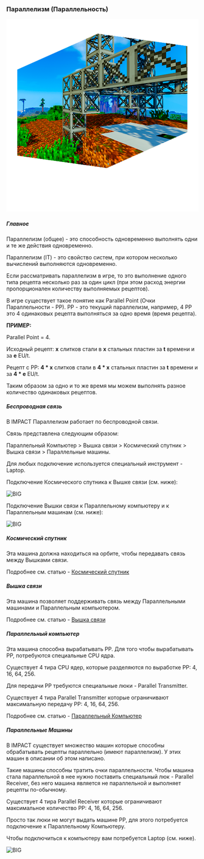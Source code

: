 ### Параллелизм (Параллельность)

![LOGO](media/gregtech/PARALLELISM.png)

##### Главное

Параллелизм (общее) - это способность одновременно выполнять одни и те же действия одновременно.

Параллелизм (IT) - это свойство систем, при котором несколько вычислений выполняются одновременно.

Если рассматривать параллелизм в игре, то это выполнение одного типа рецепта несколько раз за один цикл (при этом расход энергии пропорционален количеству выполняемых рецептов).

В игре существует такое понятие как Parallel Point (Очки Параллельности - PP). PP - это текущий параллелизм, например, 4 PP это 4 одинаковых рецепта выполняться за одно время (время рецепта).

**ПРИМЕР:**

Parallel Point = 4.

Исходный рецепт: **x** слитков стали в **x** стальных пластин за **t** времени и за **e** EU/t.

Рецепт с PP: **4 * x** слитков стали в **4 * x** стальных пластин за **t** времени и за **4 * e** EU/t.

Таким образом за одно и то же время мы можем выполнять разное количество одинаковых рецептов.

##### Беспроводная связь

В IMPACT Параллелизм работает по беспроводной связи.

Связь представлена следующим образом:

Параллельный Компьютер > Вышка связи > Космический спутник > Вышка связи > Параллельные машины.

Для любых подключение используется специальный инструмент - Laptop.

Подключение Космического спутника к Вышке связи (см. ниже):

![BIG](https://i.imgur.com/5fOq2WD.gif)

Подключение Вышки связи к Параллельному компьютеру и к Параллельным машинам (см. ниже):

![BIG](https://i.imgur.com/hg3ctYF.gif)

##### Космический спутник

Эта машина должна находиться на орбите, чтобы передавать связь между Вышками связи.

Подробнее см. статью - [Космический спутник](#/machines#spacesatellite )

##### Вышка связи

Эта машина позволяет поддерживать связь между Параллельными машинами и Параллельным компьютером.

Подробнее см. статью - [Вышка связи](#/machines#communicationtower )

##### Параллельный компьютер

Эта машина способна вырабатывать PP. Для того чтобы вырабатывать PP, потребуются специальные CPU ядра.

Существует 4 тира CPU ядер, которые разделяются по выработке PP: 4, 16, 64, 256.

Для передачи PP требуются специальные люки - Parallel Transmitter.

Существует 4 тира Parallel Transmitter которые ограничивают максимальную передачу PP: 4, 16, 64, 256.

Подробнее см. статью - [Параллельный Компьютер](#/machines#parallelsupercomputer)

##### Параллельные Машины

В IMPACT существует множество машин которые способны обрабатывать рецепты параллельно (имеют параллелизм).
У этих машин в описании об этом написано.

Такие машины способны тратить очки параллельности. Чтобы машина стала параллельной в нее нужно поставить специальный люк - Parallel Receiver, без него машина является не параллельной и выполняет рецепты по-обычному.

Существует 4 тира Parallel Receiver которые ограничивают максимальное количество PP: 4, 16, 64, 256.

Просто так люки не могут выдать машине PP, для этого потребуется подключение к Параллельному Компьютеру.

Чтобы подключиться к компьютеру вам потребуется Laptop (см. ниже).

![BIG](https://i.imgur.com/anGgJhL.gif)
